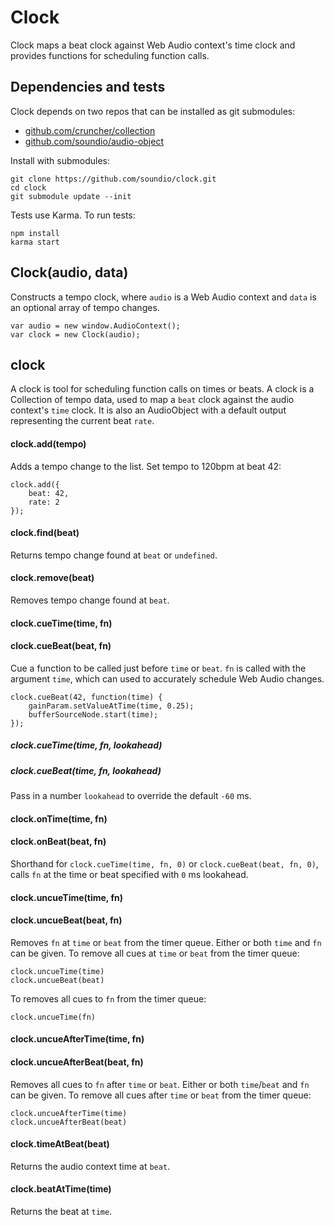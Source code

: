 # Clock
Clock maps a beat clock against Web Audio context's time clock and provides
functions for scheduling function calls.

## Dependencies and tests

Clock depends on two repos that can be installed as git submodules:

- <a href="https://github.com/cruncher/collection">github.com/cruncher/collection</a>
- <a href="https://github.com/soundio/audio-object">github.com/soundio/audio-object</a>

Install with submodules:

	git clone https://github.com/soundio/clock.git
	cd clock
	git submodule update --init

Tests use Karma. To run tests:

	npm install
	karma start

## Clock(audio, data)

Constructs a tempo clock, where <code>audio</code> is a Web Audio context and
<code>data</code> is an optional array of tempo changes.

    var audio = new window.AudioContext();
    var clock = new Clock(audio);


## clock

A clock is tool for scheduling function calls on times or beats.
A clock is a Collection of tempo data, used to map a <code>beat</code> clock
against the audio context's <code>time</code> clock. It is also an AudioObject
with a default output representing the current beat <code>rate</code>.

#### clock.add(tempo)

Adds a tempo change to the list. Set tempo to 120bpm at beat 42:

    clock.add({
        beat: 42,
        rate: 2
    });

#### clock.find(beat)

Returns tempo change found at <code>beat</code> or <code>undefined</code>.

#### clock.remove(beat)

Removes tempo change found at <code>beat</code>.

#### clock.cueTime(time, fn)
#### clock.cueBeat(beat, fn)

Cue a function to be called just before <code>time</code> or <code>beat</code>.
<code>fn</code> is called with the argument <code>time</code>, which can used to
accurately schedule Web Audio changes.

    clock.cueBeat(42, function(time) {
        gainParam.setValueAtTime(time, 0.25);
        bufferSourceNode.start(time);
    });

##### clock.cueTime(time, fn, lookahead)
##### clock.cueBeat(time, fn, lookahead)

Pass in a number <code>lookahead</code> to override the default <code>-60</code> ms.

#### clock.onTime(time, fn)
#### clock.onBeat(beat, fn)

Shorthand for <code>clock.cueTime(time, fn, 0)</code> or
<code>clock.cueBeat(beat, fn, 0)</code>, calls <code>fn</code>
at the time or beat specified with <code>0</code> ms lookahead.

#### clock.uncueTime(time, fn)
#### clock.uncueBeat(beat, fn)

Removes <code>fn</code> at <code>time</code> or <code>beat</code> from the timer queue.
Either or both <code>time</code> and <code>fn</code> can be given. To remove all cues
at <code>time</code> or <code>beat</code> from the timer queue:

    clock.uncueTime(time)
    clock.uncueBeat(beat)

To removes all cues to <code>fn</code> from the timer queue:

    clock.uncueTime(fn)

#### clock.uncueAfterTime(time, fn)
#### clock.uncueAfterBeat(beat, fn)

Removes all cues to <code>fn</code> after <code>time</code> or <code>beat</code>.
Either or both <code>time</code>/<code>beat</code> and <code>fn</code> can be given.
To remove all cues after <code>time</code> or <code>beat</code> from the timer queue:

    clock.uncueAfterTime(time)
    clock.uncueAfterBeat(beat)

#### clock.timeAtBeat(beat)

Returns the audio context time at <code>beat</code>.

#### clock.beatAtTime(time)

Returns the beat at <code>time</code>.

